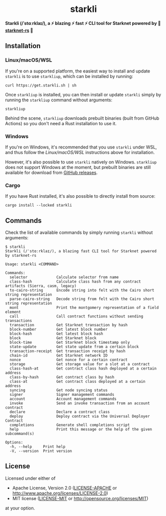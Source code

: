<p align="center">
  <h1 align="center">starkli</h1>
</p>

**Starkli (/ˈstɑːrklaɪ/), a :zap: blazing :zap: fast :zap: CLI tool for Starknet powered by :crab: [starknet-rs](https://github.com/xJonathanLEI/starknet-rs) :crab:**

## Installation

### Linux/macOS/WSL

If you're on a supported platform, the easiest way to install and update `starkli` is to use `starkliup`, which can be installed by running:

```console
curl https://get.starkli.sh | sh
```

Once `starkliup` is installed, you can then install or update `starkli` simply by running the `starkliup` command without arguments:

```console
starkliup
```

Behind the scene, `starkliup` downloads prebuilt binaries (built from GitHub Actions) so you don't need a Rust installation to use it.

### Windows

If you're on Windows, it's recommended that you use `starkli` under WSL, and thus follow the _Linux/macOS/WSL_ instructions above for installation.

However, it's also possible to use `starkli` natively on Windows. `starkliup` does not support Windows at the moment, but prebuilt binaries are still available for download from [GitHub releases](https://github.com/xJonathanLEI/starkli/releases).

### Cargo

If you have Rust installed, it's also possible to directly install from source:

```console
cargo install --locked starkli
```

## Commands

Check the list of available commands by simply running `starkli` without arguments:

```console
$ starkli
Starkli (/ˈstɑːrklaɪ/), a blazing fast CLI tool for Starknet powered by starknet-rs

Usage: starkli <COMMAND>

Commands:
  selector             Calculate selector from name
  class-hash           Calculate class hash from any contract artifacts (Sierra, casm, legacy)
  to-cairo-string      Encode string into felt with the Cairo short string representation
  parse-cairo-string   Decode string from felt with the Cairo short string representation
  mont                 Print the montgomery representation of a field element
  call                 Call contract functions without sending transactions
  transaction          Get Starknet transaction by hash
  block-number         Get latest block number
  block-hash           Get latest block hash
  block                Get Starknet block
  block-time           Get Starknet block timestamp only
  state-update         Get state update from a certain block
  transaction-receipt  Get transaction receipt by hash
  chain-id             Get Starknet network ID
  nonce                Get nonce for a certain contract
  storage              Get storage value for a slot at a contract
  class-hash-at        Get contract class hash deployed at a certain address
  class-by-hash        Get contract class by hash
  class-at             Get contract class deployed at a certain address
  syncing              Get node syncing status
  signer               Signer management commands
  account              Account management commands
  invoke               Send an invoke transaction from an account contract
  declare              Declare a contract class
  deploy               Deploy contract via the Universal Deployer Contract
  completions          Generate shell completions script
  help                 Print this message or the help of the given subcommand(s)

Options:
  -h, --help     Print help
  -V, --version  Print version
```

## License

Licensed under either of

- Apache License, Version 2.0 ([LICENSE-APACHE](./LICENSE-APACHE) or <http://www.apache.org/licenses/LICENSE-2.0>)
- MIT license ([LICENSE-MIT](./LICENSE-MIT) or <http://opensource.org/licenses/MIT>)

at your option.
